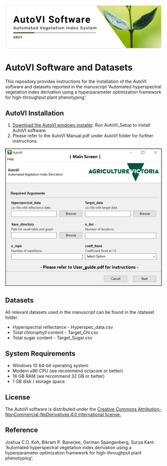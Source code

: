 ![Alt text](Splash.JPG)

# AutoVI Software and Datasets
This repository provides instructions for the installation of the AutoVI software and datasets reported in the manuscript 'Automated 
hyperspectral vegetation index derivation using a hyperparameter optimization framework for high-throughput plant phenotyping'.

## AutoVI Installation
1. [Download the AutoVI windows installer](https://www.dropbox.com/s/kom1polv1wvsymw/AutoVI_Setup.exe?dl=0). Run AutoVI_Setup to install AutoVI software. 
2. Please refer to the AutoVI Manual.pdf under AutoVI folder for further instructions. 

![Alt text](Main_screen.JPG)

## Datasets
All relevant datasets used in the manuscript can be found in the /dataset folder:
* Hyperspectral reflectance - Hyperspec_data.csv
* Total chlorophyll content - Target_Chl.csv
* Total sugar content - Target_Sugar.csv

## System Requirements
* Windows 10 64-bit operating system 
* Modern x86 CPU (we recommend octacore or better)
* 16 GB RAM (we recommend 32 GB or better)
* 1 GB disk / storage space

## License
The AutoVI software is distributed under the [Creative Commons Attribution-NonCommercial-NoDerivatives 4.0 International
license.](https://creativecommons.org/licenses/by-nc-nd/4.0/)  

## Reference
Joshua C.O. Koh, Bikram P. Banerjee, German Spangenberg, Surya Kant. 'Automated hyperspectral vegetation index derivation
 using a hyperparameter optimization framework for high-throughput plant phenotyping'.
   

 
